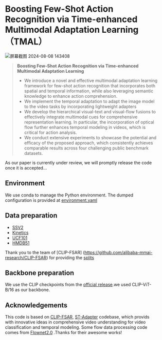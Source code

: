 # Boosting Few-Shot Action Recognition via Time-enhanced Multimodal Adaptation Learning（TMAL）


![屏幕截图 2024-08-08 143408](https://github.com/user-attachments/assets/a1719c3a-66da-4666-9a72-e540e3a11324)
> **Boosting Few-Shot Action Recognition via Time-enhanced Multimodal Adaptation Learning**<br>
>
>
>
>
>* We introduce a novel and effective multimodal adaptation learning framework for few-shot action recognition that incorporates both spatial and temporal information, while also leveraging semantic knowledge to enhance action comprehension.
>* We implement the temporal adaptation to adapt the image model to the video tasks by incorporating lightweight adapters
>* We develop the hierarchical visual-text and visual-flow fusions to effectively integrate multimodal cues for comprehensive representation learning. In particular, the incorporation of optical flow further enhances temporal modeling in videos, which is critical for action analysis.
>* We conduct extensive experiments to showcase the potential and efficacy of the proposed approach, which consistently achieves comparable results across four challenging public benchmark datasets.
>
>

As our paper is currently under review, we will promptly release the code once it is accepted...
## Environment

We use conda to manage the Python environment. The dumped configuration is provided at [environment.yaml](environment.yaml)

## Data preparation

- [SSV2](https://20bn.com/datasets/something-something#download)
- [Kinetics](https://github.com/Showmax/kinetics-downloader)
- [UCF101](https://www.crcv.ucf.edu/data/UCF101.php)
- [HMDB51](https://serre-lab.clps.brown.edu/resource/hmdb-a-large-human-motion-database/#Downloads)

Thank you to the team of [CLIP-FSAR] (https://github.com/alibaba-mmai-research/CLIP-FSAR) for providing the [splits](configs/projects/CLIPFSAR)

## Backbone preparation

We use the CLIP checkpoints from the [official release](https://github.com/openai/CLIP/blob/a9b1bf5920416aaeaec965c25dd9e8f98c864f16/clip/clip.py#L30).we used CLIP-ViT-B/16 as our backbone.

## Acknowledgements

This code is based on [CLIP-FSAR](https://github.com/alibaba-mmai-research/CLIP-FSAR), [ST-Adapter](https://github.com/linziyi96/st-adapter) codebase, which  provids with innovative ideas in comprehensive video understanding for video classification and temporal modeling. Some flow data processing code comes from [Flownet2.0](https://github.com/NVIDIA/flownet2-pytorch) .Thanks for their awesome works!
